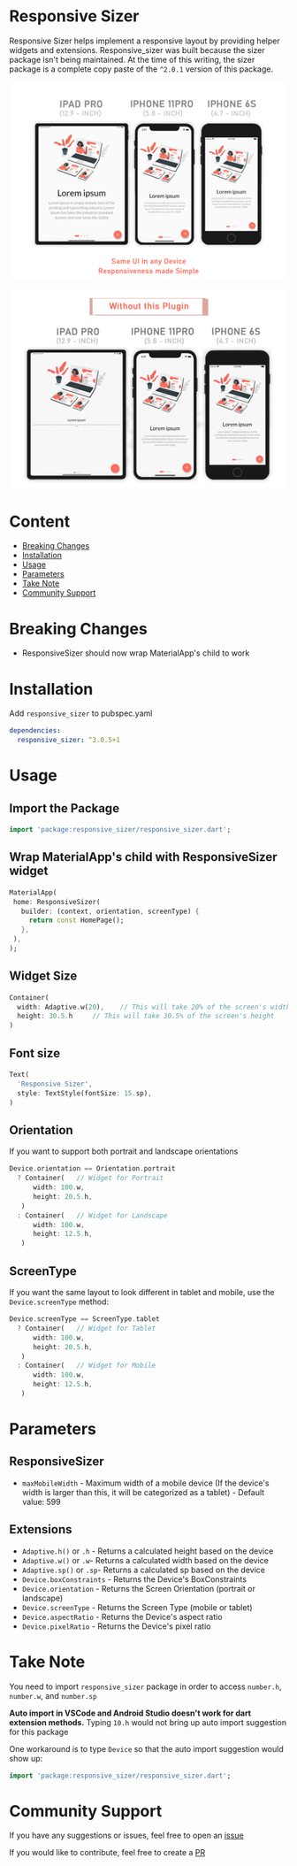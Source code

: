 # Responsive Sizer

Responsive Sizer helps implement a responsive layout by providing helper widgets and extensions. Responsive_sizer was built because the sizer package isn't being maintained. At the time of this writing, the sizer package is a complete copy paste of the `^2.0.1` version of this package.

![Responsive Image](https://github.com/CoderUni/responsive_sizer/blob/main/assets/img_ss_with_lib.png)

![Responsive Image](https://github.com/CoderUni/responsive_sizer/blob/main/assets/img_ss_without_lib.png)

# Content

- [Breaking Changes](#breaking-changes)
- [Installation](#Installation)
- [Usage](#Usage)
- [Parameters](#Parameters)
- [Take Note](#take-note)
- [Community Support](#community-support)

# Breaking Changes
* ResponsiveSizer should now wrap MaterialApp's child to work

# Installation
Add `responsive_sizer` to pubspec.yaml
```yaml
dependencies:
  responsive_sizer: ^3.0.5+1
```

# Usage

## Import the Package
```dart
import 'package:responsive_sizer/responsive_sizer.dart';
```

## Wrap MaterialApp's child with ResponsiveSizer widget
```dart
MaterialApp(
 home: ResponsiveSizer(
   builder: (context, orientation, screenType) {
     return const HomePage();
   },
 ),
);
```

## Widget Size
```dart
Container(
  width: Adaptive.w(20),    // This will take 20% of the screen's width
  height: 30.5.h     // This will take 30.5% of the screen's height
)
```

## Font size
```dart
Text(
  'Responsive Sizer', 
  style: TextStyle(fontSize: 15.sp),
)
```

## Orientation

If you want to support both portrait and landscape orientations
```dart
Device.orientation == Orientation.portrait
  ? Container(   // Widget for Portrait
      width: 100.w,
      height: 20.5.h,
   )
  : Container(   // Widget for Landscape
      width: 100.w,
      height: 12.5.h,
   )
```


## ScreenType

If you want the same layout to look different in tablet and mobile, use the ``Device.screenType`` method:

```dart
Device.screenType == ScreenType.tablet
  ? Container(   // Widget for Tablet
      width: 100.w,
      height: 20.5.h,
   )
  : Container(   // Widget for Mobile
      width: 100.w,
      height: 12.5.h,
   )
```
# Parameters
## ResponsiveSizer
* `maxMobileWidth` - Maximum width of a mobile device
(If the device's width is larger than this, it will be categorized as a tablet) - Default value: 599

## Extensions
* `Adaptive.h()` or `.h` - Returns a calculated height based on the device
* `Adaptive.w()` or `.w`- Returns a calculated width based on the device
* `Adaptive.sp()` or `.sp`- Returns a calculated sp based on the device
* `Device.boxConstraints` - Returns the Device's BoxConstraints
* `Device.orientation` - Returns the Screen Orientation (portrait or landscape)
* `Device.screenType` - Returns the Screen Type (mobile or tablet)
* `Device.aspectRatio` - Returns the Device's aspect ratio
* `Device.pixelRatio` - Returns the Device's pixel ratio

# Take Note

You need to import `responsive_sizer` package in order to access `number.h`, `number.w`, and `number.sp`

**Auto import in VSCode and Android Studio doesn't work for dart extension methods.** Typing `10.h` would not bring up auto import suggestion for this package

One workaround is to type `Device` so that the auto import suggestion would show up:
```dart
import 'package:responsive_sizer/responsive_sizer.dart';
```

# Community Support

If you have any suggestions or issues, feel free to open an [issue](https://github.com/CoderUni/responsive_sizer/issues)

If you would like to contribute, feel free to create a [PR](https://github.com/CoderUni/responsive_sizer/pulls)